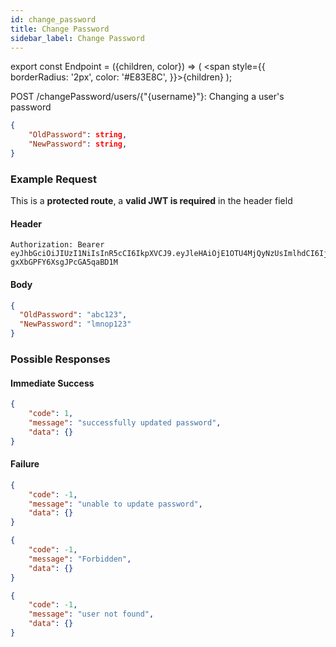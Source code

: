 ```yaml
---
id: change_password
title: Change Password
sidebar_label: Change Password
---
```


export const Endpoint = ({children, color}) => ( <span style={{
      borderRadius: '2px',
      color: '#E83E8C',
    }}>{children}</span> );

<Endpoint>POST /changePassword/users/{"{username}"}</Endpoint>: Changing a user's password

```json
{
    "OldPassword": string,
    "NewPassword": string,
}
```

### Example Request
This is a **protected route**, a **valid JWT is required** in the header field
#### Header
```
Authorization: Bearer eyJhbGciOiJIUzI1NiIsInR5cCI6IkpXVCJ9.eyJleHAiOjE1OTU4MjQyNzUsImlhdCI6IjIwMjAtMDctMjdUMDA6MjY6MTUuNzg5NTg0Mi0wNDowMCIsInN1YiI6ImNocmlzIn0.5US2_ITKcfgkpEbfsR-gxXbGPFY6XsgJPcGA5qaBD1M
```

#### Body
```json
{
  "OldPassword": "abc123",
  "NewPassword": "lmnop123"
}
```

### Possible Responses
#### Immediate Success
```json
{
	"code": 1,
	"message": "successfully updated password",
	"data": {}
}
```
#### Failure
```json
{
	"code": -1,
	"message": "unable to update password",
	"data": {}
}
```
```json
{
	"code": -1,
	"message": "Forbidden",
	"data": {}
}
```
```json
{
	"code": -1,
	"message": "user not found",
	"data": {}
}
```



